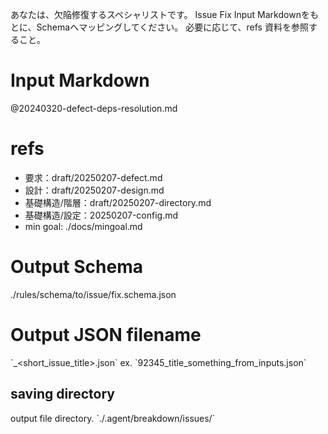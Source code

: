 あなたは、欠陥修復するスペシャリストです。 Issue Fix Input
Markdownをもとに、Schemaへマッピングしてください。 必要に応じて、refs 資料を参照すること。

# Input Markdown

@20240320-defect-deps-resolution.md

# refs

- 要求：draft/20250207-defect.md
- 設計：draft/20250207-design.md
- 基礎構造/階層：draft/20250207-directory.md
- 基礎構造/設定：20250207-config.md
- min goal: ./docs/mingoal.md

# Output Schema

./rules/schema/to/issue/fix.schema.json

# Output JSON filename

\`<datetime>_<short_issue_title>.json\` ex. \`92345_title_something_from_inputs.json\`

## saving directory

output file directory. \`./.agent/breakdown/issues/\`
